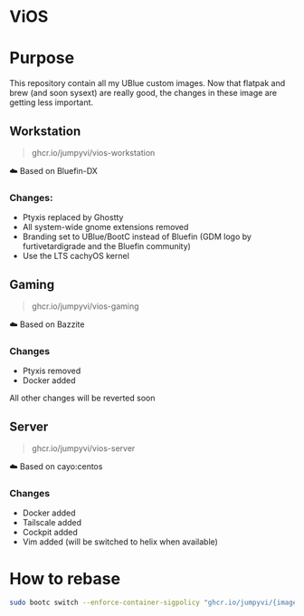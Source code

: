 # ViOS

# Purpose

This repository contain all my UBlue custom images.
Now that flatpak and brew (and soon sysext) are really good, the changes in these image are getting less important.


## Workstation
> ghcr.io/jumpyvi/vios-workstation

☁️ Based on Bluefin-DX

### Changes:
- Ptyxis replaced by Ghostty
- All system-wide gnome extensions removed
- Branding set to UBlue/BootC instead of Bluefin (GDM logo by furtivetardigrade and the Bluefin community)
- Use the LTS cachyOS kernel

## Gaming
> ghcr.io/jumpyvi/vios-gaming

☁️ Based on Bazzite

### Changes
- Ptyxis removed
- Docker added

All other changes will be reverted soon


## Server
> ghcr.io/jumpyvi/vios-server

☁️ Based on cayo:centos

### Changes
- Docker added
- Tailscale added
- Cockpit added
- Vim added (will be switched to helix when available)



# How to rebase

```bash
sudo bootc switch --enforce-container-sigpolicy "ghcr.io/jumpyvi/{image-name}:{tag}"
```